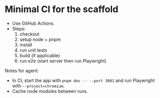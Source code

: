 # Minimal CI for the scaffold

- Use GitHub Actions.
- Steps:
  1. checkout
  2. setup node + pnpm
  3. install
  4. run unit tests
  5. build (if applicable)
  6. run e2e (start server then run Playwright)

Notes for agent:
- In CI, start the app with `pnpm dev -- --port 3001` and run Playwright with `--project=chromium`.
- Cache node modules between runs.
